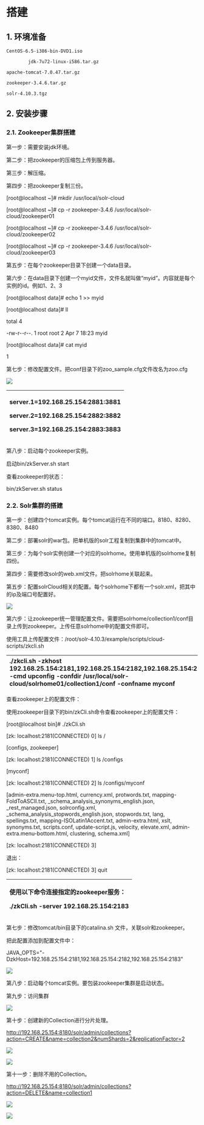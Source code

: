 # 搭建

## 1.  环境准备

    CentOS-6.5-i386-bin-DVD1.iso

            jdk-7u72-linux-i586.tar.gz

    apache-tomcat-7.0.47.tar.gz

    zookeeper-3.4.6.tar.gz

    solr-4.10.3.tgz

## 2.  安装步骤

### 2.1. Zookeeper集群搭建

第一步：需要安装jdk环境。

第二步：把zookeeper的压缩包上传到服务器。

第三步：解压缩。

第四步：把zookeeper复制三份。

\[root@localhost ~\]\# mkdir /usr/local/solr-cloud

\[root@localhost ~\]\# cp -r zookeeper-3.4.6 /usr/local/solr-cloud/zookeeper01

\[root@localhost ~\]\# cp -r zookeeper-3.4.6 /usr/local/solr-cloud/zookeeper02

\[root@localhost ~\]\# cp -r zookeeper-3.4.6 /usr/local/solr-cloud/zookeeper03

第五步：在每个zookeeper目录下创建一个data目录。

第六步：在data目录下创建一个myid文件，文件名就叫做“myid”。内容就是每个实例的id。例如1、2、3

\[root@localhost data\]\# echo 1 &gt;&gt; myid

\[root@localhost data\]\# ll

total 4

-rw-r--r--. 1 root root 2 Apr  7 18:23 myid

\[root@localhost data\]\# cat myid

1

第七步：修改配置文件。把conf目录下的zoo\_sample.cfg文件改名为zoo.cfg

![](../../../.gitbook/assets/image%20%28196%29.png)

<table>
  <thead>
    <tr>
      <th style="text-align:left">
        <p>server.1=192.168.25.154:2881:3881</p>
        <p>server.2=192.168.25.154:2882:3882</p>
        <p>server.3=192.168.25.154:2883:3883</p>
      </th>
    </tr>
  </thead>
  <tbody></tbody>
</table>第八步：启动每个zookeeper实例。

启动bin/zkServer.sh start

查看zookeeper的状态：

bin/zkServer.sh status

### 2.2. Solr集群的搭建

第一步：创建四个tomcat实例。每个tomcat运行在不同的端口。8180、8280、8380、8480

第二步：部署solr的war包。把单机版的solr工程复制到集群中的tomcat中。

第三步：为每个solr实例创建一个对应的solrhome。使用单机版的solrhome复制四份。

第四步：需要修改solr的web.xml文件。把solrhome关联起来。

第五步：配置solrCloud相关的配置。每个solrhome下都有一个solr.xml，把其中的ip及端口号配置好。

![](../../../.gitbook/assets/image%20%28206%29.png)

第六步：让zookeeper统一管理配置文件。需要把solrhome/collection1/conf目录上传到zookeeper。上传任意solrhome中的配置文件即可。

使用工具上传配置文件：/root/solr-4.10.3/example/scripts/cloud-scripts/zkcli.sh

| ./zkcli.sh -zkhost 192.168.25.154:2181,192.168.25.154:2182,192.168.25.154:2183 -cmd upconfig -confdir /usr/local/solr-cloud/solrhome01/collection1/conf -confname myconf |
| :--- |


查看zookeeper上的配置文件：

使用zookeeper目录下的bin/zkCli.sh命令查看zookeeper上的配置文件：

\[root@localhost bin\]\# ./zkCli.sh

\[zk: localhost:2181\(CONNECTED\) 0\] ls /

\[configs, zookeeper\]

\[zk: localhost:2181\(CONNECTED\) 1\] ls /configs

\[myconf\]

\[zk: localhost:2181\(CONNECTED\) 2\] ls /configs/myconf

\[admin-extra.menu-top.html, currency.xml, protwords.txt, mapping-FoldToASCII.txt, \_schema\_analysis\_synonyms\_english.json, \_rest\_managed.json, solrconfig.xml, \_schema\_analysis\_stopwords\_english.json, stopwords.txt, lang, spellings.txt, mapping-ISOLatin1Accent.txt, admin-extra.html, xslt, synonyms.txt, scripts.conf, update-script.js, velocity, elevate.xml, admin-extra.menu-bottom.html, clustering, schema.xml\]

\[zk: localhost:2181\(CONNECTED\) 3\]

退出：

\[zk: localhost:2181\(CONNECTED\) 3\] quit

<table>
  <thead>
    <tr>
      <th style="text-align:left">
        <p>使用以下命令连接指定的zookeeper服务：</p>
        <p>./zkCli.sh -server 192.168.25.154:2183</p>
      </th>
    </tr>
  </thead>
  <tbody></tbody>
</table>第七步：修改tomcat/bin目录下的catalina.sh 文件，关联solr和zookeeper。

把此配置添加到配置文件中：

JAVA\_OPTS="-DzkHost=192.168.25.154:2181,192.168.25.154:2182,192.168.25.154:2183"

![](../../../.gitbook/assets/image%20%28239%29.png)

第八步：启动每个tomcat实例。要包装zookeeper集群是启动状态。

第九步：访问集群

![](../../../.gitbook/assets/image%20%2813%29.png)

第十步：创建新的Collection进行分片处理。

http://192.168.25.154:8180/solr/admin/collections?action=CREATE&name=collection2&numShards=2&replicationFactor=2

![](../../../.gitbook/assets/image%20%28107%29.png)

![](../../../.gitbook/assets/image%20%28232%29.png)

第十一步：删除不用的Collection。

http://192.168.25.154:8180/solr/admin/collections?action=DELETE&name=collection1

![](../../../.gitbook/assets/image%20%2897%29.png)

![](../../../.gitbook/assets/image%20%28210%29.png)



